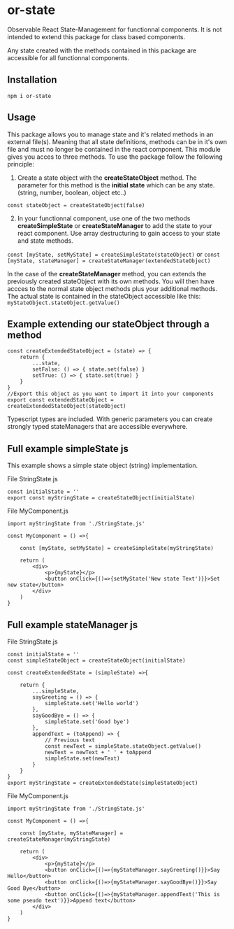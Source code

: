 # or-state
 Observable React State-Management for functionnal components. It is not intended to extend this package for class based components.
 
 Any state created with the methods contained in this package are accessible for all functionnal components.
 
 ## Installation
 
 `npm i or-state`
 
  
 ## Usage
 This package allows you to manage state and it's related methods in an external file(s). Meaning that all 
 state definitions, methods can be in it's own file and must no longer be contained in the react component.
 This module gives you acces to three methods. To use the package follow the following principle: 
 
 1. Create a state object with the **createStateObject** method. The parameter for this method is the **initial state** which can be any state.(string, number, boolean, object etc..)
 
 `const stateObject = createStateObject(false)`
 
 2. In your functionnal component, use one of the two methods **createSimpleState** or **createStateManager** to add the state to your react component. Use array destructuring to gain access to your state and state methods. 
 
 `const [myState, setMyState] = createSimpleState(stateObject)`
 or
 `const [myState, stateManager] = createStateManager(extendedStateObject)`
 
 In the case of the **createStateManager** method, you can extends the previously created stateObject with its own methods. You will then have accces to the normal state object methods plus your additional methods.
 The actual state is contained in the stateObject accessible like this: 
 `myStateObject.stateObject.getValue()`  
 
 
## Example extending our stateObject through a method
    const createExtendedStateObject = (state) => {
        return {
            ...state,
            setFalse: () => { state.set(false) }
            setTrue: () => { state.set(true) }
        }
    }
    //Export this object as you want to import it into your components
    export const extendedStateObject = createExtendedStateObject(stateObject)


Typescript types are included. With generic parameters you can create strongly typed stateManagers that are accessible everywhere.

 ## Full example simpleState js
 This example shows a simple state object (string) implementation.
 
 File StringState.js
 
    const initialState = ''
    export const myStringState = createStateObject(initialState)
    
File MyComponent.js

    import myStringState from './StringState.js'
    
    const MyComponent = () =>{
        
        const [myState, setMyState] = createSimpleState(myStringState)
        
        return (
            <div>
                <p>{myState}</p>
                <button onClick={()=>{setMyState('New state Text')}}>Set new state</button>
            </div>
        )
    }
    

## Full example stateManager js
    
File StringState.js
 
    const initialState = ''
    const simpleStateObject = createStateObject(initialState)
    
    const createExtendedState = (simpleState) =>{
        
        return {
            ...simpleState,
            sayGreeting = () => {
                simpleState.set('Hello world')
            },
            sayGoodBye = () => {
                simpleState.set('Good bye')
            },
            appendText = (toAppend) => {
                // Previous text
                const newText = simpleState.stateObject.getValue()
                newText = newText + ' ' + toAppend
                simpleState.set(newText)
            }
        }
    } 
    export myStringState = createExtendedState(simpleStateObject)
    
    
    
    
File MyComponent.js

    import myStringState from './StringState.js'
    
    const MyComponent = () =>{
        
        const [myState, myStateManager] = createStateManager(myStringState)
        
        return (
            <div>
                <p>{myState}</p>
                <button onClick={()=>{myStateManager.sayGreeting()}}>Say Hello</button>
                <button onClick={()=>{myStateManager.sayGoodBye()}}>Say Good Bye</button>
                <button onClick={()=>{myStateManager.appendText('This is some pseudo text')}}>Append text</button>
            </div>
        )
    }
 
 
 
